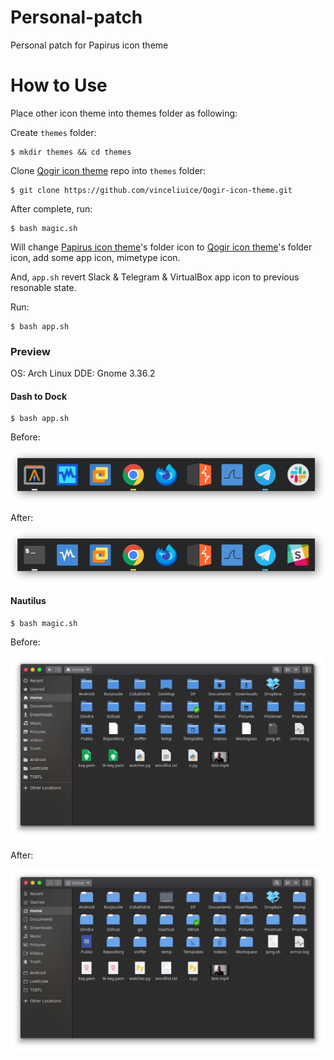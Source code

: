 # Personal-patch

Personal patch for Papirus icon theme

# How to Use

Place other icon theme into themes folder as following: 

Create `themes` folder:

```shell
$ mkdir themes && cd themes
```

Clone [Qogir icon theme](https://github.com/vinceliuice/Qogir-icon-theme.git) repo into `themes` folder:

```shell
$ git clone https://github.com/vinceliuice/Qogir-icon-theme.git
```

After complete, run:

```shell
$ bash magic.sh
````

Will change [Papirus icon theme](https://github.com/PapirusDevelopmentTeam/papirus-icon-theme)'s folder icon to [Qogir icon theme](https://github.com/vinceliuice/Qogir-icon-theme.git)'s folder icon, add some app icon, mimetype icon.

And, `app.sh` revert Slack & Telegram & VirtualBox app icon to previous resonable state.

Run:

```shell
$ bash app.sh
```

### Preview

OS:  Arch Linux
DDE: Gnome 3.36.2

#### Dash to Dock

```shell
$ bash app.sh
```

Before:

![Dash to Dock before](https://github.com/sparkyvxcx/Personal-patch/blob/master/screenshot/dod-before.png)

After:

![Dosh to Dock after](https://github.com/sparkyvxcx/Personal-patch/blob/master/screenshot/dod-after.png)


#### Nautilus

```shell
$ bash magic.sh
```

Before:

![Nautilus before](https://github.com/sparkyvxcx/Personal-patch/blob/master/screenshot/nautilus-before.png)

After:

![Nautilus after](https://github.com/sparkyvxcx/Personal-patch/blob/master/screenshot/nautilus-after.png)
